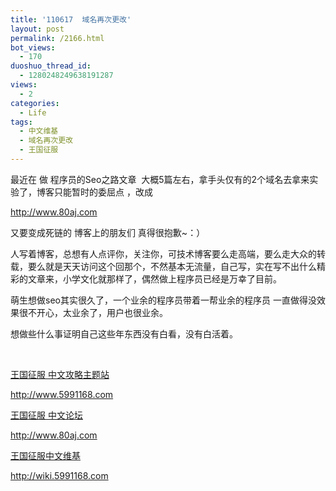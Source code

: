 ```yaml
---
title: '110617  域名再次更改'
layout: post
permalink: /2166.html
bot_views:
  - 170
duoshuo_thread_id:
  - 1280248249638191287
views:
  - 2
categories:
  - Life
tags:
  - 中文维基
  - 域名再次更改
  - 王国征服
---
```

最近在 做 程序员的Seo之路文章  大概5篇左右，拿手头仅有的2个域名去拿来实验了，博客只能暂时的委屈点 ，改成

<a title="安静 phper 开发者" href="http://www.80aj.com" target="_blank"> <span style="color: #ff0000;">http://www.80aj.com</span></a>

又要变成死链的 博客上的朋友们 真得很抱歉~：）

人写着博客，总想有人点评你，关注你，可技术博客要么走高端，要么走大众的转载，要么就是天天访问这个回那个，不然基本无流量，自己写，实在写不出什么精彩的文章来，小学文化就那样了，偶然做上程序员已经是万幸了目前。

萌生想做seo其实很久了，一个业余的程序员带着一帮业余的程序员 一直做得没效果很不开心，太业余了，用户也很业余。

想做些什么事证明自己这些年东西没有白看，没有白活着。

&nbsp;

<a title="王国征服 中文主题攻略 站" href="http://www.5991168.com" target="_blank">王国征服 中文攻略主题站</a>

http://www.5991168.com

<a title="王国征服 中文论坛" href="http://www.80aj.com" target="_blank">王国征服 中文论坛</a>

http://www.80aj.com

<a title="王国征服中文维基" href="http://wiki.5991168.com" target="_blank">王国征服中文维基</a>

http://wiki.5991168.com

&nbsp;